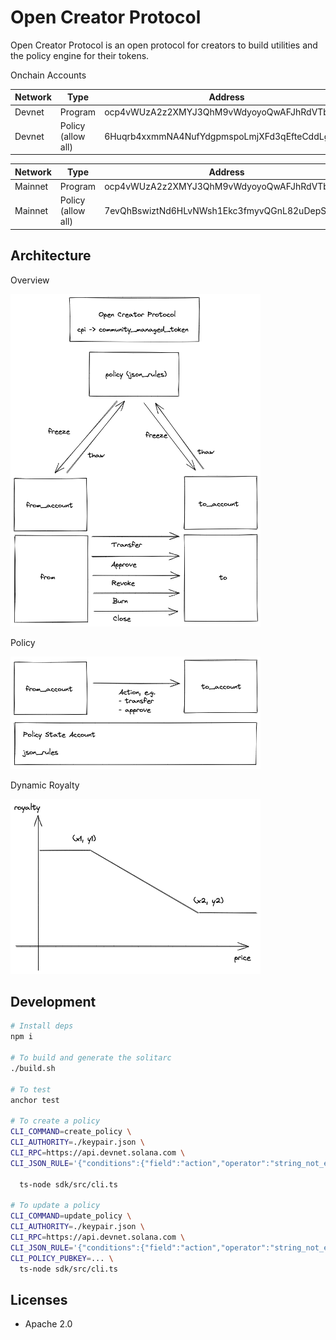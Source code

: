 # Open Creator Protocol

Open Creator Protocol is an open protocol for creators to build utilities and the policy engine for their tokens.

Onchain Accounts

| Network | Type | Address  |
| ----------- | ----------- | ----- |
| Devnet  | Program   | ocp4vWUzA2z2XMYJ3QhM9vWdyoyoQwAFJhRdVTbvo9E |
| Devnet  | Policy (allow all) | 6Huqrb4xxmmNA4NufYdgpmspoLmjXFd3qEfteCddLgSz |

| Network | Type | Address  |
| ----------- | ----------- | ----- |
| Mainnet | Program   | ocp4vWUzA2z2XMYJ3QhM9vWdyoyoQwAFJhRdVTbvo9E |
| Mainnet | Policy (allow all) | 7evQhBswiztNd6HLvNWsh1Ekc3fmyvQGnL82uDepSMbw |

## Architecture

Overview

<img src="./docs/arch.excalidraw.png" width="400">

Policy

<img src="./docs/policy.excalidraw.png" width="400">

Dynamic Royalty

<img src="./docs/dynamic_royalty.excalidraw.png" width="400">

## Development

```bash
# Install deps
npm i

# To build and generate the solitarc
./build.sh

# To test
anchor test

# To create a policy
CLI_COMMAND=create_policy \
CLI_AUTHORITY=./keypair.json \
CLI_RPC=https://api.devnet.solana.com \
CLI_JSON_RULE='{"conditions":{"field":"action","operator":"string_not_equals","value":""},"events":[]}' \

  ts-node sdk/src/cli.ts

# To update a policy
CLI_COMMAND=update_policy \
CLI_AUTHORITY=./keypair.json \
CLI_RPC=https://api.devnet.solana.com \
CLI_JSON_RULE='{"conditions":{"field":"action","operator":"string_not_equals","value":""},"events":[]}' \
CLI_POLICY_PUBKEY=... \
  ts-node sdk/src/cli.ts
```

## Licenses
- Apache 2.0
